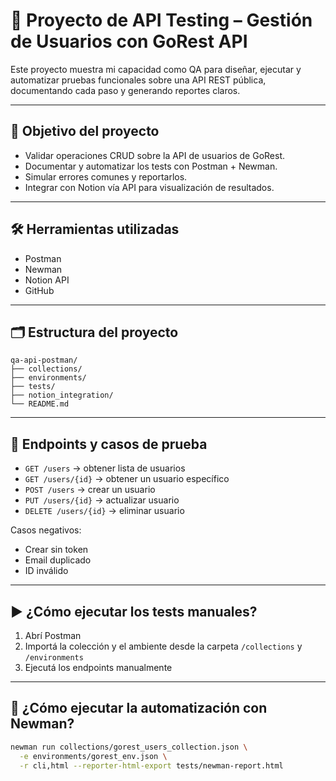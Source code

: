 # 🧪 Proyecto de API Testing – Gestión de Usuarios con GoRest API

Este proyecto muestra mi capacidad como QA para diseñar, ejecutar y automatizar pruebas funcionales sobre una API REST pública, documentando cada paso y generando reportes claros.

---

## 🎯 Objetivo del proyecto

- Validar operaciones CRUD sobre la API de usuarios de GoRest.
- Documentar y automatizar los tests con Postman + Newman.
- Simular errores comunes y reportarlos.
- Integrar con Notion vía API para visualización de resultados.

---

## 🛠️ Herramientas utilizadas

- Postman  
- Newman  
- Notion API  
- GitHub  

---

## 🗂️ Estructura del proyecto

```
qa-api-postman/
├── collections/
├── environments/
├── tests/
├── notion_integration/
└── README.md
```

---

## 📌 Endpoints y casos de prueba

- `GET /users` → obtener lista de usuarios
- `GET /users/{id}` → obtener un usuario específico
- `POST /users` → crear un usuario
- `PUT /users/{id}` → actualizar usuario
- `DELETE /users/{id}` → eliminar usuario

Casos negativos:
- Crear sin token
- Email duplicado
- ID inválido

---

## ▶️ ¿Cómo ejecutar los tests manuales?

1. Abrí Postman
2. Importá la colección y el ambiente desde la carpeta `/collections` y `/environments`
3. Ejecutá los endpoints manualmente

---

## 🔁 ¿Cómo ejecutar la automatización con Newman?

```bash
newman run collections/gorest_users_collection.json \
  -e environments/gorest_env.json \
  -r cli,html --reporter-html-export tests/newman-report.html
